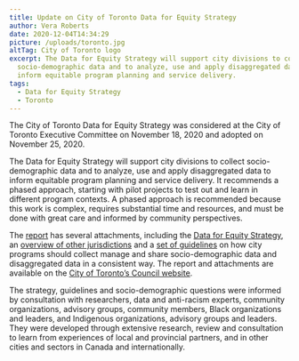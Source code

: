```yaml
---
title: Update on City of Toronto Data for Equity Strategy
author: Vera Roberts
date: 2020-12-04T14:34:29
picture: /uploads/toronto.jpg
altTag: City of Toronto logo
excerpt: The Data for Equity Strategy will support city divisions to collect
  socio-demographic data and to analyze, use and apply disaggregated data to
  inform equitable program planning and service delivery.
tags:
  - Data for Equity Strategy
  - Toronto
---
```

The City of Toronto Data for Equity Strategy was considered at the City of Toronto Executive Committee on November 18, 2020 and adopted on November 25, 2020.

The Data for Equity Strategy will support city divisions to collect socio-demographic data and to analyze, use and apply disaggregated data to inform equitable program planning and service delivery. It recommends a phased approach, starting with pilot projects to test out and learn in different program contexts. A phased approach is recommended because this work is complex, requires substantial time and resources, and must be done with great care and informed by community perspectives.

The [report](https://www.toronto.ca/legdocs/mmis/2020/ex/bgrd/backgroundfile-158045.pdf) has several attachments, including the [Data for Equity Strategy](https://www.toronto.ca/legdocs/mmis/2020/ex/bgrd/backgroundfile-158046.pdf), an [overview of other jurisdictions](https://www.toronto.ca/legdocs/mmis/2020/ex/bgrd/backgroundfile-158049.pdf) and a [set of guidelines](https://www.toronto.ca/legdocs/mmis/2020/ex/bgrd/backgroundfile-158052.pdf) on how city programs should collect manage and share socio-demographic data and disaggregated data in a consistent way. The report and attachments are available on the [City of Toronto’s Council website](http://app.toronto.ca/tmmis/viewAgendaItemHistory.do?item=2020.EX18.6).

The strategy, guidelines and socio-demographic questions were informed by consultation with researchers, data and anti-racism experts, community organizations, advisory groups, community members, Black organizations and leaders, and Indigenous organizations, advisory groups and leaders. They were developed through extensive research, review and consultation to learn from experiences of local and provincial partners, and in other cities and sectors in Canada and internationally.
